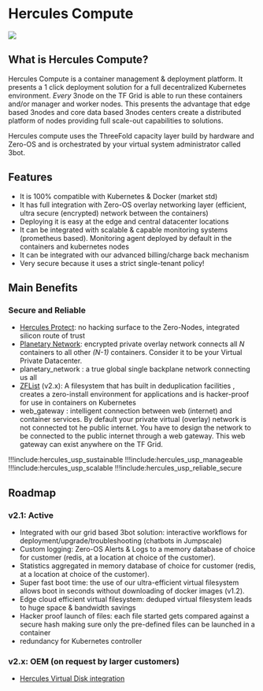 # Hercules Compute 

![](img/hercules1.png)


## What is Hercules Compute?

Hercules Compute is a container management & deployment platform. It presents a 1 click deployment solution for a full decentralized Kubernetes environment.  *Every* 3node on the TF Grid is able to run these containers and/or manager and worker nodes.  This presents the advantage that edge based 3nodes and  core data based 3nodes centers create a distributed platform of nodes providing full scale-out capabilities to solutions. 

Hercules compute uses the ThreeFold capacity layer build by hardware and Zero-OS and is orchestrated by your virtual system administrator called 3bot.

## Features

*   It is 100% compatible with Kubernetes & Docker (market std)
*   It has full integration with Zero-OS overlay networking layer (efficient, ultra secure (encrypted) network between the containers)
*   Deploying it is easy at the edge and central datacenter locations
*   It can be integrated with scalable & capable monitoring systems (prometheus based). Monitoring agent deployed by default in the containers and kubernetes nodes
*   It can be integrated with our advanced billing/charge back mechanism
*   Very secure because it uses a strict single-tenant policy!

## Main Benefits

### Secure and Reliable

*   [Hercules Protect](hercules_protect): no hacking surface to the Zero-Nodes, integrated silicon route of trust
*   [Planetary Network](hercules_p2p_network): encrypted private overlay network connects all *N* containers to all other *(N-1)* containers.  Consider it to be your Virtual Private Datacenter.
*   planetary_network : a true global single backplane network connecting us all
*   [ZFList](hercules_filesystem) (v2.x): A filesystem that has built in deduplication facilities , creates a zero-install environment for applications and is hacker-proof for use in containers on Kubernetes
*   web_gateway : intelligent connection between web (internet) and container services.  By default your private virtual (overlay) network is not connected tot he public internet.  You have to design the network to be connected to the public internet through a web gateway.  This web gateway can exist anywhere on the TF Grid.

!!!include:hercules_usp_sustainable
!!!include:hercules_usp_manageable
!!!include:hercules_usp_scalable
!!!include:hercules_usp_reliable_secure

## Roadmap

### v2.1: Active

*   Integrated with our grid based 3bot solution: interactive workflows for deployment/upgrade/troubleshooting (chatbots in Jumpscale) 
*   Custom logging: Zero-OS Alerts & Logs to a memory database of choice for customer (redis, at a location at choice of the customer).
*   Statistics aggregated in memory database of choice for customer (redis, at a location at choice of the customer).
*   Super fast boot time: the use of our ultra-efficient virtual filesystem allows boot in seconds without downloading of docker images (v1.2).
*   Edge cloud efficient virtual filesystem: deduped virtual filesystem leads to huge space & bandwidth savings
*   Hacker proof launch of files: each file started gets compared against a secure hash making sure only the pre-defined files can be launched in a container
*   redundancy for Kubernetes controller


### v2.x: OEM (on request by larger customers)

*   [Hercules Virtual Disk integration](hercules_disk)
